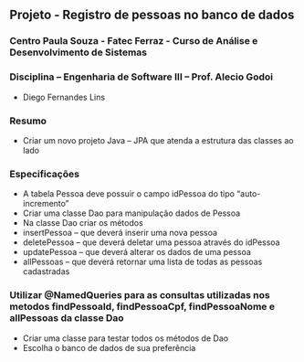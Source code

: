 ## Projeto - Registro de pessoas no banco de dados
### Centro Paula Souza - Fatec Ferraz - Curso de Análise e Desenvolvimento de Sistemas
### Disciplina – Engenharia de Software III – Prof. Alecio Godoi

- Diego Fernandes Lins

### Resumo
- Criar um novo projeto Java – JPA que atenda a estrutura das classes ao lado
### Especificações
 - A tabela Pessoa deve possuir o campo idPessoa do tipo “auto-incremento”
- Criar uma classe Dao para manipulação dados de Pessoa
- Na classe Dao criar os métodos
- insertPessoa – que deverá inserir uma nova pessoa
- deletePessoa – que deverá deletar uma pessoa através do idPessoa
- updatePessoa – que deverá alterar os dados de uma pessoa
- allPessoas – que deverá retornar uma lista de todas as pessoas cadastradas
### Utilizar @NamedQueries para as consultas utilizadas nos metodos findPessoaId, findPessoaCpf, findPessoaNome e allPessoas da classe Dao
- Criar uma classe para testar todos os métodos de Dao
- Escolha o banco de dados de sua preferência



